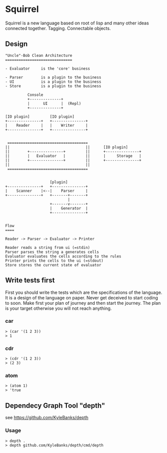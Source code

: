 # Squirrel

Squirrel is a new language based on root of lisp and many
other ideas connected together. Tagging. Connectable objects.

## Design


	"Uncle"-Bob Clean Architecture
	==============================

	- Evaluator   	is the 'core' business
	
	- Parser		is a plugin to the business
	- UI   			is a plugin to the business
	- Store 		is a plugin to the business

			  Console
			  +--------------+
 			  |      UI      |  (Repl) 
 			  +--------------+
 		
 	[IO plugin]			[IO plugin]	
 	+---------------+	+---------------+
 	|    Reader     |   |    Writer     |  
 	+---------------+	+---------------+		
 	
 				
	 ====================================
	||								    ||		[IO plugin]
	||		  +---------------+			||		+---------------+
 	||		  |   Evaluator   | 		||		|     Storage   |  
 	||		  +---------------+			||		+---------------+
 	||        							||
	 ====================================
	
	
 						[plugin]
 	+---------------+	+---------------+
 	|    Scanner    |<--|    Parser     |  
 	+---------------+	+-------+-------+
								|
						+-------v-------+
						|    Generator  |	
						+---------------+	
						
						
	Flow
	====
	
	Reader -> Parser -> Evaluator -> Printer
	
	Reader reads a string from ui (=stdin)
	Parser parses the string a generates cells
	Evaluator evaluates the cells according to the rules
	Printer prints the cells to the ui (=stdout)
	Store stores the current state of evaluator
	
						
											
## Write tests first

First you should write the tests which are the specifications
of the language. It is a design of the language on paper.
Never get deceived to start coding to soon. Make first your
plan of journey and then start the journey. The plan is your
target otherwise you will not reach anything.

### car

	> (car '(1 2 3))
	> 1

### cdr

	> (cdr '(1 2 3))
	> (2 3)
	
### atom

	> (atom 1)
	> 'true
	
### 


## Dependecy Graph Tool "depth"

see https://github.com/KyleBanks/depth

### Usage

	> depth .
	> depth github.com/KyleBanks/depth/cmd/depth
